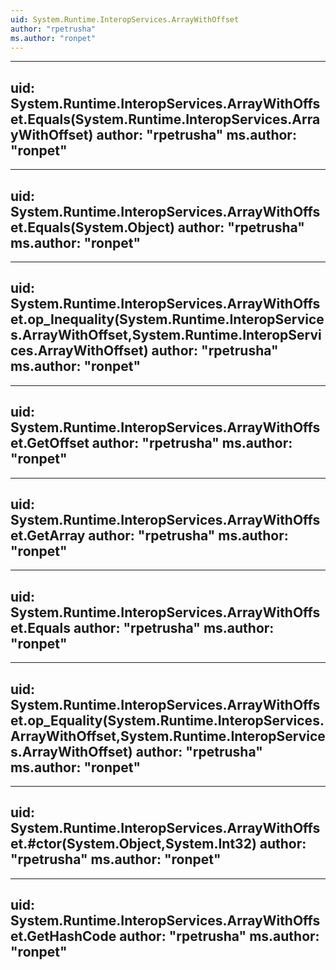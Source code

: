 ```yaml
---
uid: System.Runtime.InteropServices.ArrayWithOffset
author: "rpetrusha"
ms.author: "ronpet"
---
```


---
uid: System.Runtime.InteropServices.ArrayWithOffset.Equals(System.Runtime.InteropServices.ArrayWithOffset)
author: "rpetrusha"
ms.author: "ronpet"
---

---
uid: System.Runtime.InteropServices.ArrayWithOffset.Equals(System.Object)
author: "rpetrusha"
ms.author: "ronpet"
---

---
uid: System.Runtime.InteropServices.ArrayWithOffset.op_Inequality(System.Runtime.InteropServices.ArrayWithOffset,System.Runtime.InteropServices.ArrayWithOffset)
author: "rpetrusha"
ms.author: "ronpet"
---

---
uid: System.Runtime.InteropServices.ArrayWithOffset.GetOffset
author: "rpetrusha"
ms.author: "ronpet"
---

---
uid: System.Runtime.InteropServices.ArrayWithOffset.GetArray
author: "rpetrusha"
ms.author: "ronpet"
---

---
uid: System.Runtime.InteropServices.ArrayWithOffset.Equals
author: "rpetrusha"
ms.author: "ronpet"
---

---
uid: System.Runtime.InteropServices.ArrayWithOffset.op_Equality(System.Runtime.InteropServices.ArrayWithOffset,System.Runtime.InteropServices.ArrayWithOffset)
author: "rpetrusha"
ms.author: "ronpet"
---

---
uid: System.Runtime.InteropServices.ArrayWithOffset.#ctor(System.Object,System.Int32)
author: "rpetrusha"
ms.author: "ronpet"
---

---
uid: System.Runtime.InteropServices.ArrayWithOffset.GetHashCode
author: "rpetrusha"
ms.author: "ronpet"
---
